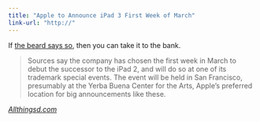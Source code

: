 ```yaml
---
title: "Apple to Announce iPad 3 First Week of March"
link-url: "http://"
---
```

<p>If <a href="http://www.loopinsight.com/2012/02/09/apple-to-announce-ipad-3-first-week-of-march/">the beard says so</a>, then you can take it to the bank.</p>
<blockquote><p>
  Sources say the company has chosen the first week in March to debut the successor to the iPad 2, and will do so at one of its trademark special events. The event will be held in San Francisco, presumably at the Yerba Buena Center for the Arts, Apple’s preferred location for big announcements like these.
</p></blockquote>
<p><em><a href="http://allthingsd.com/20120209/apple-to-announce-ipad-3-first-week-in-march/">Allthingsd.com</a></em></p>
